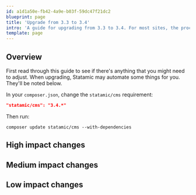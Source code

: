 ```yaml
---
id: a1d1a50e-fb42-4a9e-b03f-59dc47f21dc2
blueprint: page
title: 'Upgrade from 3.3 to 3.4'
intro: 'A guide for upgrading from 3.3 to 3.4. For most sites, the process will take less than 5 minutes.'
template: page
---
```

## Overview

First read through this guide to see if there's anything that you might need to adjust. When upgrading, Statamic may automate some things for you. They'll be noted below.

In your `composer.json`, change the `statamic/cms` requirement:

```json
"statamic/cms": "3.4.*"
```

Then run:

``` shell
composer update statamic/cms --with-dependencies
```

## High impact changes

## Medium impact changes

## Low impact changes
